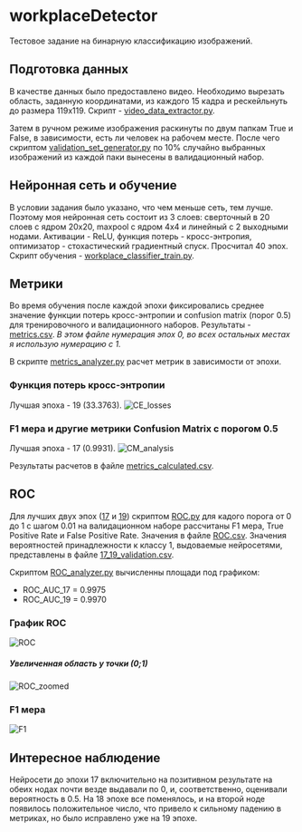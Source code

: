 # workplaceDetector
Тестовое задание на бинарную классификацию изображений.

## Подготовка данных
В качестве данных было предоставлено видео. Необходимо вырезать область, заданную координатами, из каждого 15 кадра и рескейльнуть до  размера 119x119. Скрипт - [video_data_extractor.py](video_data_extractor.py).

Затем в ручном режиме изображения раскинуты по двум папкам True и False, в зависимости, есть ли человек на рабочем месте. После чего скриптом [validation_set_generator.py](validation_set_generator.py) по 10% случайно выбранных изображений из каждой паки вынесены в валидационный набор.

## Нейронная сеть и обучение
В условии задания было указано, что чем меньше сеть, тем лучше. Поэтому моя нейронная сеть состоит из 3 слоев: сверточный в 20 слоев с ядром 20x20, maxpool с ядром 4x4 и линейный с 2 выходными нодами. Активации - ReLU, функция потерь - кросс-энтропия, оптимизатор - стохастический градиентный спуск. Просчитал 40 эпох. Скрипт обучения - [workplace_classifier_train.py](workplace_classifier_train.py).

## Метрики
Во время обучения после каждой эпохи фиксировались среднее значение функции потерь кросс-энтропии и confusion matrix (порог 0.5) для тренировочного и валидационного наборов. Результаты - [metrics.csv](metrics.csv). *В этом файле нумерация эпох 0, во всех остальных местах я использую нумерацию с 1.*

В скрипте [metrics_analyzer.py](metrics_analyzer.py) расчет метрик в зависимости от эпохи.

### Функция потерь кросс-энтропии
Лучшая эпоха - 19 (33.3763).
![CE_losses](https://user-images.githubusercontent.com/25753000/171667668-016b6d0b-4f0c-4069-acc5-1333a558e410.png)

### F1 мера и другие метрики Confusion Matrix с порогом 0.5
Лучшая эпоха - 17 (0.9931).
![CM_analysis](https://user-images.githubusercontent.com/25753000/171667832-0426adf2-7332-41a9-b36c-fc0ce43b0e82.png)

Результаты расчетов в файле [metrics_calculated.csv](metrics_calculated.csv).

## ROC
Для лучших двух эпох ([17](savestates/17) и [19](savestates/19)) скриптом [ROC.py](ROC.py) для кадого порога от 0 до 1 с шагом 0.01 на валидационном наборе рассчитаны F1 мера, True Positive Rate и False Positive Rate. Значения в файле [ROC.csv](ROC.csv). Значения вероятностей принадлежности к классу 1, выдоваемые нейросетями, представлены в файле [17_19_validation.csv](17_19_validation.csv).

Скриптом [ROC_analyzer.py](ROC_analyzer.py) вычисленны площади под графиком:
- ROC_AUC_17 = 0.9975
- ROC_AUC_19 = 0.9970

### График ROC
![ROC](https://user-images.githubusercontent.com/25753000/171674358-efbb5ec5-c0d0-4a42-b40f-f5bba88ea11d.png)
##### Увеличенная область у точки (0;1)
![ROC_zoomed](https://user-images.githubusercontent.com/25753000/171674507-d2e40211-8ebf-4233-81dd-195dc41ffa35.png)

### F1 мера
![F1](https://user-images.githubusercontent.com/25753000/171674826-7a860fb3-6b37-41b3-831d-638b5885adb9.png)

## Интересное наблюдение
Нейросети до эпохи 17 включительно на позитивном результате на обеих нодах почти везде выдавали по 0, и, соответственно, оценивали вероятность в 0.5. На 18 эпохе все поменялось, и на второй ноде появилось положительное число, что привело к сильному падению в метриках, но было исправлено уже на 19 эпохе.
